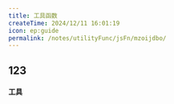 ```yaml
---
title: 工具函数
createTime: 2024/12/11 16:01:19
icon: ep:guide
permalink: /notes/utilityFunc/jsFn/mzoijdbo/
---
```

## 123
#### 工具
